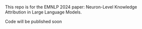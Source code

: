 This repo is for the EMNLP 2024 paper: Neuron-Level Knowledge Attribution in Large Language Models.

Code will be published soon
